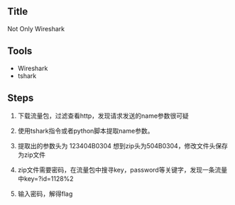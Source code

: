 ##  Title
Not Only Wireshark

##  Tools
- Wireshark
- tshark

##  Steps
1. 下载流量包，过滤查看http，发现请求发送的name参数很可疑

2. 使用tshark指令或者python脚本提取name参数。

3. 提取出的参数头为 123404B0304 想到zip头为504B0304，修改文件头保存为zip文件

4. zip文件需要密码，在流量包中搜寻key，password等关键字，发现一条流量中key=?id=1128%2

5. 输入密码，解得flag
